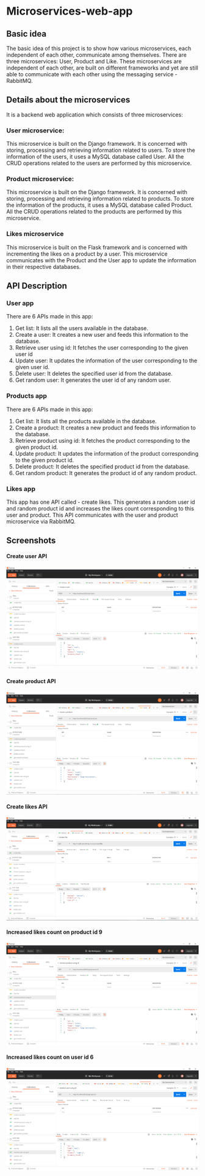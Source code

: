 # Microservices-web-app

## Basic idea
The basic idea of this project is to show how various microservices, each independent of each other, communicate among themselves. There are three microservices: User, Product and Like. These microservices are independent of each other, are built on different frameworks and yet are still able to communicate with each other using the messaging service - RabbitMQ.

## Details about the microservices

It is a backend web application which consists of three microservices:

### User microservice:

This microservice is built on the Django framework.
It is concerned with storing, processing and retrieving information related to users. To store the information of the users, it uses a MySQL database called User. All the CRUD operations related to the users are performed by this microservice.

### Product microservice: 

This microservice is built on the Django framework.
It is concerned with storing, processing and retrieving information related to products. To store the information of the products, it uses a MySQL database called Product. All the CRUD operations related to the products are performed by this microservice.

### Likes microservice

This microservice is built on the Flask framework and is concerned with incrementing the likes on a product by a user. This microservice communicates with the Product and the User app to update the information in their respective databases.

## API Description

### User app 
There are 6 APIs made in this app: 
1. Get list: It lists all the users available in the database. 
2. Create a user: It creates a new user and feeds this information to the database. 
3. Retrieve user using id: It fetches the user corresponding to the given user id
4. Update user: It updates the information of the user corresponding to the given user id.
5. Delete user: It deletes the specified user id from the database.
6. Get random user: It generates the user id of any random user. 


### Products app 

There are 6 APIs made in this app: 
1. Get list: It lists all the products available in the database. 
2. Create a product: It creates a new product and feeds this information to the database. 
3. Retrieve product using id: It fetches the product corresponding to the given product id.
4. Update product: It updates the information of the product corresponding to the given product id.
5. Delete product: It deletes the specified product id from the database.
6. Get random product: It generates the product id of any random product. 

### Likes app 

This app has one API called - create likes. This generates a random user id and random product id and increases the likes count corresponding to this user and product. This API communicates with the user and product microservice via RabbitMQ.

## Screenshots

#### Create user API

![Create user](https://github.com/arishta/Microservices-web-app/blob/main/screenshots/create%20user.PNG)

#### Create product API
![Create product](https://github.com/arishta/Microservices-web-app/blob/main/screenshots/create%20product.PNG)

#### Create likes API
![Create likes](https://github.com/arishta/Microservices-web-app/blob/main/screenshots/create%20like.PNG)

#### Increased likes count on product id 9
![Increased likes count on product](https://github.com/arishta/Microservices-web-app/blob/main/screenshots/increased%20likes%20in%20product%20id.PNG)

#### Increased likes count on user id 6 
![Increased likes count on user](https://github.com/arishta/Microservices-web-app/blob/main/screenshots/increased%20likes%20in%20user.PNG)



